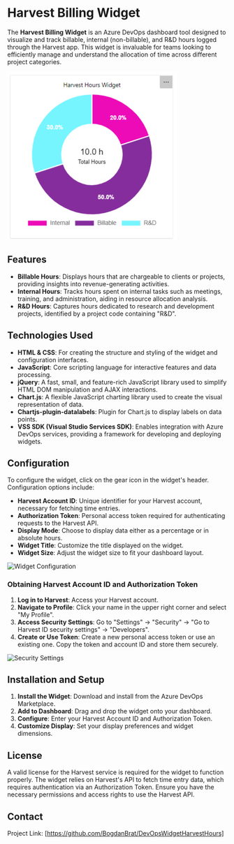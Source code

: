 # Harvest Billing Widget

The **Harvest Billing Widget** is an Azure DevOps dashboard tool designed to visualize and track billable, internal (non-billable), and R&D hours logged through the Harvest app. This widget is invaluable for teams looking to efficiently manage and understand the allocation of time across different project categories.

![Pie Chart](https://raw.githubusercontent.com/BogdanBrat/DevOpsWidgetHarvestHours/main/docs/pie-chart.png)

## Features

- **Billable Hours**: Displays hours that are chargeable to clients or projects, providing insights into revenue-generating activities.
- **Internal Hours**: Tracks hours spent on internal tasks such as meetings, training, and administration, aiding in resource allocation analysis.
- **R&D Hours**: Captures hours dedicated to research and development projects, identified by a project code containing "R&D".

## Technologies Used

- **HTML & CSS**: For creating the structure and styling of the widget and configuration interfaces.
- **JavaScript**: Core scripting language for interactive features and data processing.
- **jQuery**: A fast, small, and feature-rich JavaScript library used to simplify HTML DOM manipulation and AJAX interactions.
- **Chart.js**: A flexible JavaScript charting library used to create the visual representation of data.
- **Chartjs-plugin-datalabels**: Plugin for Chart.js to display labels on data points.
- **VSS SDK (Visual Studio Services SDK)**: Enables integration with Azure DevOps services, providing a framework for developing and deploying widgets.

## Configuration

To configure the widget, click on the gear icon in the widget's header. Configuration options include:

- **Harvest Account ID**: Unique identifier for your Harvest account, necessary for fetching time entries.
- **Authorization Token**: Personal access token required for authenticating requests to the Harvest API.
- **Display Mode**: Choose to display data either as a percentage or in absolute hours.
- **Widget Title**: Customize the title displayed on the widget.
- **Widget Size**: Adjust the widget size to fit your dashboard layout.

![Widget Configuration](https://raw.githubusercontent.com/BogdanBrat/DevOpsWidgetHarvestHours/main/docs/widget-configuration.png)

### Obtaining Harvest Account ID and Authorization Token

1. **Log in to Harvest**: Access your Harvest account.
2. **Navigate to Profile**: Click your name in the upper right corner and select "My Profile".
3. **Access Security Settings**: Go to "Settings" -> "Security" -> "Go to Harvest ID security settings" -> "Developers".
4. **Create or Use Token**: Create a new personal access token or use an existing one. Copy the token and account ID and store them securely.

![Security Settings](https://raw.githubusercontent.com/BogdanBrat/DevOpsWidgetHarvestHours/main/docs/security-settings.png)

## Installation and Setup

1. **Install the Widget**: Download and install from the Azure DevOps Marketplace.
2. **Add to Dashboard**: Drag and drop the widget onto your dashboard.
3. **Configure**: Enter your Harvest Account ID and Authorization Token.
4. **Customize Display**: Set your display preferences and widget dimensions.

## License

A valid license for the Harvest service is required for the widget to function properly. The widget relies on Harvest's API to fetch time entry data, which requires authentication via an Authorization Token. Ensure you have the necessary permissions and access rights to use the Harvest API.

## Contact

Project Link: [https://github.com/BogdanBrat/DevOpsWidgetHarvestHours]